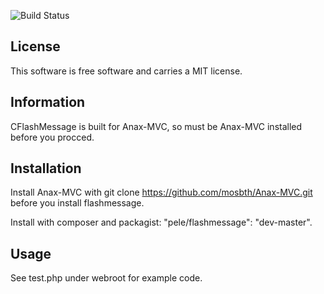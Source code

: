 ![Build Status](https://scrutinizer-ci.com/g/marcus-w/CFlashMessage/badges/build.png?b=master)

License
-----------------------
This software is free software and carries a MIT license.


Information
-----------------------
CFlashMessage is built for Anax-MVC, so must be Anax-MVC installed before you procced.

Installation
-----------------------
Install Anax-MVC with git clone https://github.com/mosbth/Anax-MVC.git before you install flashmessage.

Install with composer and packagist: "pele/flashmessage": "dev-master".

Usage
-----------------------
See test.php under webroot for example code.
